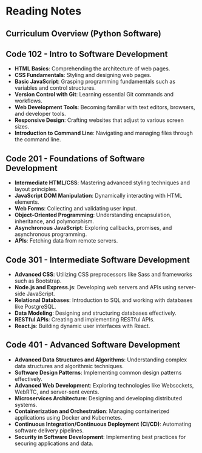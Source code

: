 # Reading Notes

## Curriculum Overview (Python Software)

## Code 102 - Intro to Software Development
- **HTML Basics**: Comprehending the architecture of web pages.
- **CSS Fundamentals**: Styling and designing web pages.
- **Basic JavaScript**: Grasping programming fundamentals such as variables and control structures.
- **Version Control with Git**: Learning essential Git commands and workflows.
- **Web Development Tools**: Becoming familiar with text editors, browsers, and developer tools.
- **Responsive Design**: Crafting websites that adjust to various screen sizes.
- **Introduction to Command Line**: Navigating and managing files through the command line.

## Code 201 - Foundations of Software Development
- **Intermediate HTML/CSS**: Mastering advanced styling techniques and layout principles.
- **JavaScript DOM Manipulation**: Dynamically interacting with HTML elements.
- **Web Forms**: Collecting and validating user input.
- **Object-Oriented Programming**: Understanding encapsulation, inheritance, and polymorphism.
- **Asynchronous JavaScript**: Exploring callbacks, promises, and asynchronous programming.
- **APIs**: Fetching data from remote servers.
  
## Code 301 - Intermediate Software Development
- **Advanced CSS**: Utilizing CSS preprocessors like Sass and frameworks such as Bootstrap.
- **Node.js and Express.js**: Developing web servers and APIs using server-side JavaScript.
- **Relational Databases**: Introduction to SQL and working with databases like PostgreSQL.
- **Data Modeling**: Designing and structuring databases effectively.
- **RESTful APIs**: Creating and implementing RESTful APIs.
- **React.js**: Building dynamic user interfaces with React.

## Code 401 - Advanced Software Development
- **Advanced Data Structures and Algorithms**: Understanding complex data structures and algorithmic techniques.
- **Software Design Patterns**: Implementing common design patterns effectively.
- **Advanced Web Development**: Exploring technologies like Websockets, WebRTC, and server-sent events.
- **Microservices Architecture**: Designing and developing distributed systems.
- **Containerization and Orchestration**: Managing containerized applications using Docker and Kubernetes.
- **Continuous Integration/Continuous Deployment (CI/CD)**: Automating software delivery pipelines.
- **Security in Software Development**: Implementing best practices for securing applications and data.
